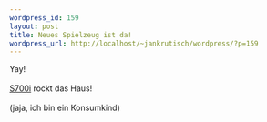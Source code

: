 ```yaml
--- 
wordpress_id: 159
layout: post
title: Neues Spielzeug ist da!
wordpress_url: http://localhost/~jankrutisch/wordpress/?p=159
---
```

Yay!<br />
<br />
<a href="http://www.sonyericsson.com/spg.jsp?cc=de&lc=de&ver=4000&template=pp1_loader&php=php1_10140&zone=pp&lm=pp1&pid=10140">S700i</a> rockt das Haus!<br />
<br />
(jaja, ich bin ein Konsumkind)
